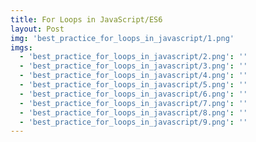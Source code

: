 ```yaml
---
title: For Loops in JavaScript/ES6
layout: Post
img: 'best_practice_for_loops_in_javascript/1.png'
imgs:
  - 'best_practice_for_loops_in_javascript/2.png': ''
  - 'best_practice_for_loops_in_javascript/3.png': ''
  - 'best_practice_for_loops_in_javascript/4.png': ''
  - 'best_practice_for_loops_in_javascript/5.png': ''
  - 'best_practice_for_loops_in_javascript/6.png': ''
  - 'best_practice_for_loops_in_javascript/7.png': ''
  - 'best_practice_for_loops_in_javascript/8.png': ''
  - 'best_practice_for_loops_in_javascript/9.png': ''
---
```

<!--
this is my post on stuff
-->
